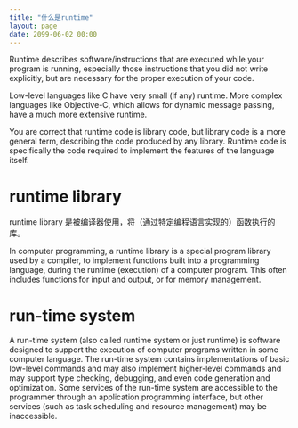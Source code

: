 ```yaml
---
title: "什么是runtime"
layout: page
date: 2099-06-02 00:00
---
```


Runtime describes software/instructions that are executed while your program is running, especially those instructions that you did not write explicitly, but are necessary for the proper execution of your code.

Low-level languages like C have very small (if any) runtime. More complex languages like Objective-C, which allows for dynamic message passing, have a much more extensive runtime.

You are correct that runtime code is library code, but library code is a more general term, describing the code produced by any library. Runtime code is specifically the code required to implement the features of the language itself.

# runtime library

runtime library 是被编译器使用，将（通过特定编程语言实现的）函数执行的库。


In computer programming, a runtime library is a special program library used by a compiler, to implement functions built into a programming language, during the runtime (execution) of a computer program. This often includes functions for input and output, or for memory management.

# run-time system

A run-time system (also called runtime system or just runtime) is software designed to support the execution of computer programs written in some computer language. The run-time system contains implementations of basic low-level commands and may also implement higher-level commands and may support type checking, debugging, and even code generation and optimization. Some services of the run-time system are accessible to the programmer through an application programming interface, but other services (such as task scheduling and resource management) may be inaccessible.

